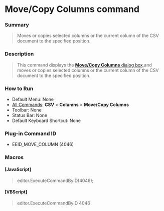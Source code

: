 # Move/Copy Columns command

### Summary

> Moves or copies selected columns or the current column of the CSV document to the specified position.

### Description

> This command displays the [**Move/Copy Columns** dialog box](../../dlg/move_column/index),and moves or copies selected columns or the current column of the CSV document to the specified position.

### How to Run

- Default Menu: None
- [All Commands](../tools/all_commands): **CSV** \> **Columns** \> **Move/Copy Columns**
- Toolbar: None
- Status Bar: None
- Default Keyboard Shortcut: None

### Plug-in Command ID

- EEID\_MOVE\_COLUMN (4046)

### Macros

#### \[JavaScript\]

> editor.ExecuteCommandByID(4046);

#### \[VBScript\]

> editor.ExecuteCommandByID 4046